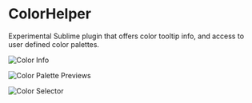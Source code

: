 # ColorHelper
Experimental Sublime plugin that offers color tooltip info, and access to user defined color palettes.

![Color Info](https://dl.dropboxusercontent.com/u/342698/General/color_info.png)

![Color Palette Previews](https://dl.dropboxusercontent.com/u/342698/General/color_palettes.png)

![Color Selector](https://dl.dropboxusercontent.com/u/342698/General/colors.png)
